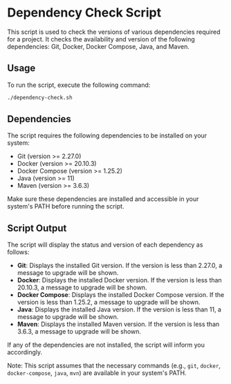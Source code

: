 # Dependency Check Script

This script is used to check the versions of various dependencies required for a project. It checks the availability and version of the following dependencies: Git, Docker, Docker Compose, Java, and Maven.

## Usage

To run the script, execute the following command:

```bash
./dependency-check.sh
```

## Dependencies

The script requires the following dependencies to be installed on your system:

- Git (version >= 2.27.0)
- Docker (version >= 20.10.3)
- Docker Compose (version >= 1.25.2)
- Java (version >= 11)
- Maven (version >= 3.6.3)

Make sure these dependencies are installed and accessible in your system's PATH before running the script.

## Script Output

The script will display the status and version of each dependency as follows:

- **Git**: Displays the installed Git version. If the version is less than 2.27.0, a message to upgrade will be shown.
- **Docker**: Displays the installed Docker version. If the version is less than 20.10.3, a message to upgrade will be shown.
- **Docker Compose**: Displays the installed Docker Compose version. If the version is less than 1.25.2, a message to upgrade will be shown.
- **Java**: Displays the installed Java version. If the version is less than 11, a message to upgrade will be shown.
- **Maven**: Displays the installed Maven version. If the version is less than 3.6.3, a message to upgrade will be shown.

If any of the dependencies are not installed, the script will inform you accordingly.

Note: This script assumes that the necessary commands (e.g., `git`, `docker`, `docker-compose`, `java`, `mvn`) are available in your system's PATH.

